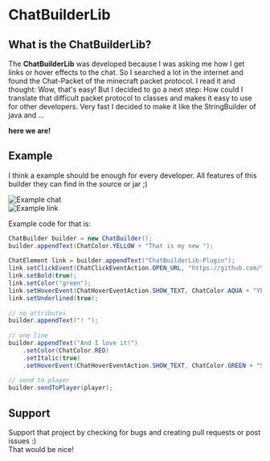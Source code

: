 # ChatBuilderLib

## What is the ChatBuilderLib?

The **ChatBuilderLib** was developed because I was asking me how I get links or hover effects to the chat.
So I searched a lot in the internet and found the Chat-Packet of the minecraft packet protocol. I read it and
thought: Wow, that's easy! But I decided to go a next step: How could I translate that difficult packet protocol to
classes and makes it easy to use for other developers. Very fast I decided to make it like the StringBuilder of java and ...  
  
**here we are!**

## Example

I think a example should be enough for every developer. All features of this builder they can find
in the source or jar ;)  

![Example chat](https://sc-cdn.scaleengine.net/i/4a6125312fa9ebc3b4e23238eb06c42c.png)  
![Example link](https://sc-cdn.scaleengine.net/i/8ce3f82d08a96e88d393cd20d997a325.png)  

Example code for that is:  
```java
ChatBuilder builder = new ChatBuilder();
builder.appendText(ChatColor.YELLOW + "That is my new ");
            
ChatElement link = builder.appendText("ChatBuilderLib-Plugin");
link.setClickEvent(ChatClickEventAction.OPEN_URL, "https://github.com/Yannici/ChatBuilderLib");
link.setBold(true);
link.setColor("green");
link.setHoverEvent(ChatHoverEventAction.SHOW_TEXT, ChatColor.AQUA + "YEAH!");
link.setUnderlined(true);
            
// no attributes
builder.appendText("! ");
            
// one line
builder.appendText("And I love it!")
    .setColor(ChatColor.RED)
    .setItalic(true)
    .setHoverEvent(ChatHoverEventAction.SHOW_TEXT, ChatColor.GREEN + "SO MUCH!");
            
// send to player
builder.sendToPlayer(player);
```

## Support

Support that project by checking for bugs and creating pull requests or post issues :)  
That would be nice!
